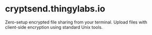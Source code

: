 # cryptsend.thingylabs.io
Zero-setup encrypted file sharing from your terminal. Upload files with client-side encryption using standard Unix tools.
